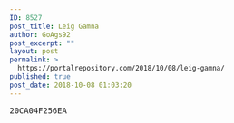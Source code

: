 ```yaml
---
ID: 8527
post_title: Leig Gamna
author: GoAgs92
post_excerpt: ""
layout: post
permalink: >
  https://portalrepository.com/2018/10/08/leig-gamna/
published: true
post_date: 2018-10-08 01:03:20
---
```

<pre>20CA04F256EA</pre>